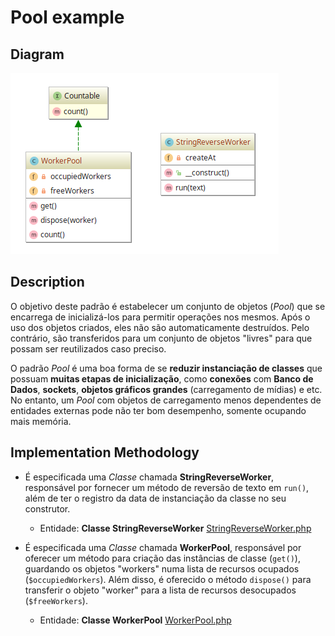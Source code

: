 # Pool example

## Diagram

![Image of Pool](../../../images/pool.png)

## Description

O objetivo deste padrão é estabelecer um conjunto de objetos (*Pool*) que se encarrega de inicializá-los
para permitir operações nos mesmos. Após o uso dos objetos criados, eles não são automaticamente destruídos.
Pelo contrário, são transferidos para um conjunto de objetos "livres" para que possam ser reutilizados caso
preciso.

O padrão *Pool* é uma boa forma de se **reduzir instanciação de classes** que possuam **muitas etapas de
inicialização**, como **conexões** com **Banco de Dados**, **sockets**, **objetos gráficos grandes** (carregamento de mídias) e etc.
No entanto, um *Pool* com objetos de carregamento menos dependentes de entidades externas pode não ter
bom desempenho, somente ocupando mais memória.
 
## Implementation Methodology

* É especificada uma *Classe* chamada **StringReverseWorker**, responsável por fornecer um método
de reversão de texto em `run()`, além de ter o registro da data de instanciação da classe no seu
construtor.

  - Entidade: **Classe StringReverseWorker** [StringReverseWorker.php](StringReverseWorker.php)

* É especificada uma *Classe* chamada **WorkerPool**, responsável por oferecer um método para criação das
instâncias de classe (`get()`), guardando os objetos "workers" numa lista de recursos ocupados (`$occupiedWorkers`). Além disso,
é oferecido o método `dispose()` para transferir o objeto "worker" para a lista de recursos desocupados (`$freeWorkers`).

  - Entidade: **Classe WorkerPool** [WorkerPool.php](WorkerPool.php)